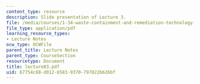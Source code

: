 ```yaml
---
content_type: resource
description: Slide presentation of Lecture 3.
file: /media/courses/1-34-waste-containment-and-remediation-technology-spring-2004/67754c88d01265839370797022b626bf_lecture03.pdf
file_type: application/pdf
learning_resource_types:
- Lecture Notes
ocw_type: OCWFile
parent_title: Lecture Notes
parent_type: CourseSection
resourcetype: Document
title: lecture03.pdf
uid: 67754c88-d012-6583-9370-797022b626bf
---
```

